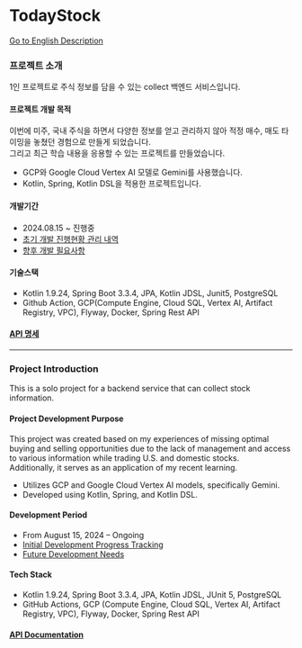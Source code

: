 # TodayStock
[Go to English Description](#project-introduction)

### 프로젝트 소개
1인 프로젝트로 주식 정보를 담을 수 있는 collect 백엔드 서비스입니다. 

#### 프로젝트 개발 목적
이번에 미주, 국내 주식을 하면서 다양한 정보를 얻고 관리하지 않아 적정 매수, 매도 타이밍을 놓쳤던 경험으로 만들게 되었습니다.  
그리고 최근 학습 내용을 응용할 수 있는 프로젝트를 만들었습니다.
- GCP와 Google Cloud Vertex AI 모델로 Gemini를 사용했습니다.
- Kotlin, Spring, Kotlin DSL을 적용한 프로젝트입니다.

#### 개발기간
- 2024.08.15 ~ 진행중
- [초기 개발 진행현황 관리 내역](https://github.com/Ilpyo-Yang/TodayStock/issues/5)
- [향후 개발 필요사항](https://github.com/Ilpyo-Yang/TodayStock/issues/6)

#### 기술스택
- Kotlin 1.9.24, Spring Boot 3.3.4, JPA, Kotlin JDSL, Junit5, PostgreSQL
- Github Action, GCP(Compute Engine, Cloud SQL, Vertex AI, Artifact Registry, VPC), Flyway, Docker, Spring Rest API

#### [API 명세](https://todaystock-doc.tiiny.site/)

---

### Project Introduction
This is a solo project for a backend service that can collect stock information.

#### Project Development Purpose
This project was created based on my experiences of missing optimal buying and selling opportunities due to the lack of management and access to various information while trading U.S. and domestic stocks.  
Additionally, it serves as an application of my recent learning.
- Utilizes GCP and Google Cloud Vertex AI models, specifically Gemini.
- Developed using Kotlin, Spring, and Kotlin DSL.

#### Development Period
- From August 15, 2024 – Ongoing
- [Initial Development Progress Tracking](https://github.com/Ilpyo-Yang/TodayStock/issues/5)
- [Future Development Needs](https://github.com/Ilpyo-Yang/TodayStock/issues/6)

#### Tech Stack
- Kotlin 1.9.24, Spring Boot 3.3.4, JPA, Kotlin JDSL, JUnit 5, PostgreSQL
- GitHub Actions, GCP (Compute Engine, Cloud SQL, Vertex AI, Artifact Registry, VPC), Flyway, Docker, Spring Rest API

#### [API Documentation](https://todaystock-doc.tiiny.site/)
